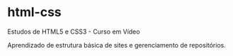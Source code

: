 # html-css
 Estudos de HTML5 e CSS3 - Curso em Vídeo

Aprendizado de estrutura básica de sites e gerenciamento de repositórios.
